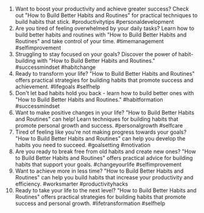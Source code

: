 1. Want to boost your productivity and achieve greater success? Check out "How to Build Better Habits and Routines" for practical techniques to build habits that stick. #productivitytips #personaldevelopment
2. Are you tired of feeling overwhelmed by your daily tasks? Learn how to build better habits and routines with "How to Build Better Habits and Routines" and take control of your time. #timemanagement #selfimprovement
3. Struggling to stay focused on your goals? Discover the power of habit-building with "How to Build Better Habits and Routines." #successmindset #habitchange
4. Ready to transform your life? "How to Build Better Habits and Routines" offers practical strategies for building habits that promote success and achievement. #lifegoals #selfhelp
5. Don't let bad habits hold you back - learn how to build better ones with "How to Build Better Habits and Routines." #habitformation #successmindset
6. Want to make positive changes in your life? "How to Build Better Habits and Routines" can help! Learn techniques for building habits that promote personal growth and success. #personalgrowth #selfcare
7. Tired of feeling like you're not making progress towards your goals? "How to Build Better Habits and Routines" can help you develop the habits you need to succeed. #goalsetting #motivation
8. Are you ready to break free from old habits and create new ones? "How to Build Better Habits and Routines" offers practical advice for building habits that support your goals. #changeyourlife #selfimprovement
9. Want to achieve more in less time? "How to Build Better Habits and Routines" can help you build habits that increase your productivity and efficiency. #worksmarter #productivityhacks
10. Ready to take your life to the next level? "How to Build Better Habits and Routines" offers practical strategies for building habits that promote success and personal growth. #lifetransformation #selfhelp